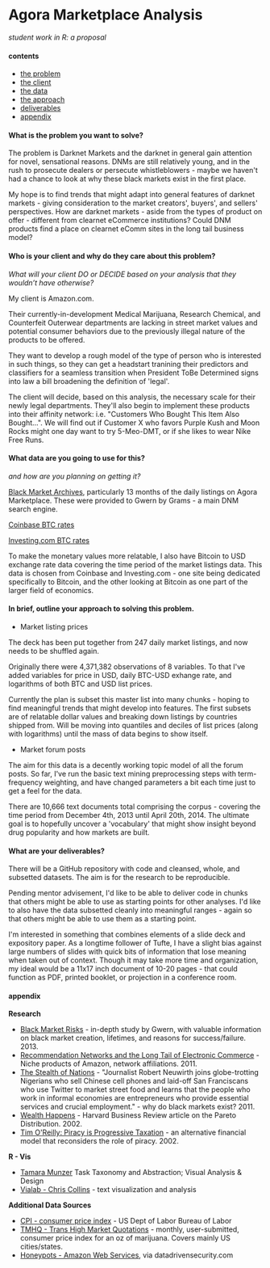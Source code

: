 # Agora Marketplace Analysis

_student work in R: a proposal_

#### contents

- [the problem](agora-marketplace.md#what-is-the-problem-you-want-to-solve)
- [the client](agora-marketplace.md#who-is-your-client-and-why-do-they-care-about-this-problem)
- [the data](agora-marketplace.md#what-data-are-you-going-to-use-for-this)
- [the approach](agora-marketplace.md#in-brief-outline-your-approach-to-solving-this-problem)
- [deliverables](agora-marketplace.md#what-are-your-deliverables)
- [appendix](agora-marketplace.md#appendix)

#### What is the problem you want to solve?

The problem is Darknet Markets and the darknet in general gain attention for novel, sensational reasons. DNMs are still relatively young, and in the rush to prosecute dealers or persecute whistleblowers - maybe we haven't had a chance to look at why these black markets exist in the first place.

My hope is to find trends that might adapt into general features of darknet markets - giving consideration to the market creators', buyers', and sellers' perspectives. How are darknet markets - aside from the types of product on offer -  different from clearnet eCommerce institutions? Could DNM products find a place on clearnet eComm sites in the long tail business model?


#### Who is your client and why do they care about this problem?

_What will your client DO or DECIDE based on your analysis that they wouldn’t have otherwise?_ 

My client is Amazon.com. 

Their currently-in-development Medical Marijuana, Research Chemical, and Counterfeit Outerwear departments are lacking in street market values and potential consumer behaviors due to the previously illegal nature of the products to be offered. 

They want to develop a rough model of the type of person who is interested in such things, so they can get a headstart tranining their predictors and classifiers for a seamless transition when President ToBe Determined signs into law a bill broadening the definition of 'legal'. 

The client will decide, based on this analysis, the necessary scale for their newly legal departments. They'll also begin to implement these products into their affinity network: i.e. "Customers Who Bought This Item Also Bought...". We will find out if Customer X who favors Purple Kush and Moon Rocks might one day want to try 5-Meo-DMT, or if she likes to wear Nike Free Runs. 


#### What data are you going to use for this?

_and how are you planning on getting it?_

[Black Market Archives](https://www.gwern.net/Black-market%20archives), particularly 13 months of the daily listings on Agora Marketplace. These were provided to Gwern by Grams - a main DNM search engine. 

[Coinbase BTC rates](https://www.coinbase.com/charts?locale=en)

[Investing.com BTC rates](http://www.investing.com/currencies/btc-usd-historical-data)

To make the monetary values more relatable, I also have Bitcoin to USD exchange rate data covering the time period of the market listings data. This data is chosen from Coinbase and Investing.com - one site being dedicated specifically to Bitcoin, and the other looking at Bitcoin as one part of the larger field of economics.


#### In brief, outline your approach to solving this problem.

- Market listing prices

The deck has been put together from 247 daily market listings, and now needs to be shuffled again. 

Originally there were 4,371,382 observations of 8 variables. To that I've added variables for price in USD, daily BTC-USD exhange rate, and logarithms of both BTC and USD list prices. 

Currently the plan is subset this master list into many chunks - hoping to find meaningful trends that might develop into features. The first subsets are of relatable dollar values and breaking down listings by countries shipped from. Will be moving into quantiles and deciles of list prices (along with logarithms) until the mass of data begins to show itself.

- Market forum posts

The aim for this data is a decently working topic model of all the forum posts. So far, I've run the basic text mining preprocessing steps with term-frequency weighting, and have changed parameters a bit each time just to get a feel for the data. 

There are 10,666 text documents total comprising the corpus - covering the time period from December 4th, 2013 until April 20th, 2014. The ultimate goal is to hopefully uncover a 'vocabulary' that might show insight beyond drug popularity and how markets are built. 


#### What are your deliverables?

There will be a GitHub repository with code and cleansed, whole, and subsetted datasets. The aim is for the research to be reproducible. 

Pending mentor advisement, I'd like to be able to deliver code in chunks that others might be able to use as starting points for other analyses. I'd like to also have the data subsetted cleanly into meaningful ranges - again so that others might be able to use them as a starting point. 

I'm interested in something that combines elements of a slide deck and expository paper. As a longtime follower of Tufte, I have a slight bias against large numbers of slides with quick bits of information that lose meaning when taken out of context. Though it may take more time and organization, my ideal would be a 11x17 inch document of 10-20 pages - that could function as PDF, printed booklet, or projection in a conference room. 


#### appendix

**Research**
- [Black Market Risks](http://www.gwern.net/Black-market%20survival) - in-depth study by Gwern, with valuable information on black market creation, lifetimes, and reasons for success/failure. 2013.
- [Recommendation Networks and the Long Tail of Electronic Commerce](http://pages.stern.nyu.edu/~goestrei/LongTail.pdf) - Niche products of Amazon, network affiliations. 2011. 
- [The Stealth of Nations](http://www.amazon.com/Stealth-Nations-Global-Informal-Economy/dp/0307279987) - "Journalist Robert Neuwirth joins globe-trotting Nigerians who sell Chinese cell phones and laid-off San Franciscans who use Twitter to market street food and learns that the people who work in informal economies are entrepreneurs who provide essential services and crucial employment." - why do black markets exist? 2011. 
- [Wealth Happens](https://hbr.org/2002/04/wealth-happens) - Harvard Business Review article on the Pareto Distribution. 2002.
- [Tim O'Reilly: Piracy is Progressive Taxation](http://www.openp2p.com/lpt/a/3015) - an alternative financial model that reconsiders the role of piracy. 2002.


**R - Vis**
- [Tamara Munzer](http://www.cs.ubc.ca/~tmm/vadbook/) Task Taxonomy and Abstraction; Visual Analysis & Design
- [Vialab - Chris Collins](http://vialab.science.uoit.ca/) - text visualization and analysis


**Additional Data Sources**
- [CPI - consumer price index](http://www.usinflationcalculator.com/inflation/consumer-price-index-and-annual-percent-changes-from-1913-to-2008/) - US Dept of Labor Bureau of Labor
- [TMHQ - Trans High Market Quotations](http://www.hightimes.com/read/pot-prices-april-2016-thmq) - monthly, user-submitted, consumer price index for an oz of marijuana. Covers mainly US cities/states.
- [Honeypots - Amazon Web Services](http://datadrivensecurity.info/blog/pages/dds-dataset-collection.html), via datadrivensecurity.com







